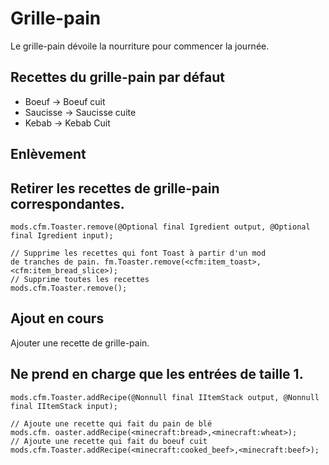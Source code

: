 # Grille-pain

Le grille-pain dévoile la nourriture pour commencer la journée.

## Recettes du grille-pain par défaut

- Boeuf -> Boeuf cuit
- Saucisse -> Saucisse cuite
- Kebab -> Kebab Cuit

## Enlèvement

## Retirer les recettes de grille-pain correspondantes.

```zenscript
mods.cfm.Toaster.remove(@Optional final Igredient output, @Optional final Igredient input);

// Supprime les recettes qui font Toast à partir d'un mod
de tranches de pain. fm.Toaster.remove(<cfm:item_toast>,<cfm:item_bread_slice>);
// Supprime toutes les recettes
mods.cfm.Toaster.remove();
```

## Ajout en cours

Ajouter une recette de grille-pain.

## Ne prend en charge que les entrées de taille 1.

```zenscript
mods.cfm.Toaster.addRecipe(@Nonnull final IItemStack output, @Nonnull final IItemStack input);

// Ajoute une recette qui fait du pain de blé
mods.cfm. oaster.addRecipe(<minecraft:bread>,<minecraft:wheat>);
// Ajoute une recette qui fait du boeuf cuit
mods.cfm.Toaster.addRecipe(<minecraft:cooked_beef>,<minecraft:beef>);
```
